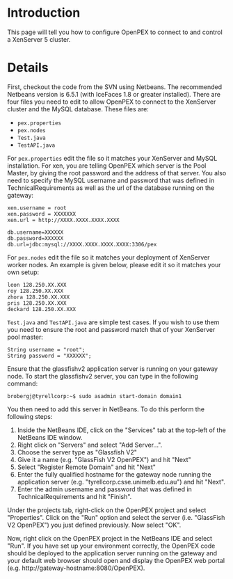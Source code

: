 # Introduction #

This page will tell you how to configure OpenPEX to connect to and control a XenServer 5 cluster.


# Details #

First, checkout the code from the SVN using Netbeans. The recommended Netbeans version is 6.5.1 (with IceFaces 1.8 or greater installed). There are four files you need to edit to allow OpenPEX to connect to the XenServer cluster and the MySQL database. These files are:

  * `pex.properties`
  * `pex.nodes`
  * `Test.java`
  * `TestAPI.java`

For `pex.properties` edit the file so it matches your XenServer and MySQL installation. For xen, you are telling OpenPEX which server is the Pool Master, by giving the root password and the address of that server. You also need to specify the MySQL username and password that was defined in TechnicalRequirements as well as the url of the database running on the gateway:
```
xen.username = root
xen.password = XXXXXXX
xen.url = http://XXXX.XXXX.XXXX.XXXX

db.username=XXXXXX
db.password=XXXXXX
db.url=jdbc:mysql://XXXX.XXXX.XXXX.XXXX:3306/pex
```

For `pex.nodes` edit the file so it matches your deployment of XenServer worker nodes. An example is given below, please edit it so it matches your own setup:
```
leon 128.250.XX.XXX
roy 128.250.XX.XXX
zhora 128.250.XX.XXX
pris 128.250.XX.XXX
deckard 128.250.XX.XXX
```

`Test.java` and `TestAPI.java` are simple test cases. If you wish to use them you need to ensure the root and password match that of your XenServer pool master:
```
String username = "root";
String password = "XXXXXX";
```

Ensure that the glassfishv2 application server is running on your gateway node. To start the glassfishv2 server, you can type in the following command:

```
brobergj@tyrellcorp:~$ sudo asadmin start-domain domain1
```

You then need to add this server in NetBeans. To do this perform the following steps:
  1. Inside the NetBeans IDE, click on the "Services" tab at the top-left of the NetBeans IDE window.
  1. Right click on "Servers" and select "Add Server...".
  1. Choose the server type as "Glassfish V2"
  1. Give it a name (e.g. "GlassFish V2 OpenPEX") and hit "Next"
  1. Select "Register Remote Domain" and hit "Next"
  1. Enter the fully qualified hostname for the gateway node running the application server (e.g. "tyrellcorp.csse.unimelb.edu.au") and hit "Next".
  1. Enter the admin username and password that was defined in TechnicalRequirements and hit "Finish".

Under the projects tab, right-click on the OpenPEX project and select "Properties". Click on the "Run" option and select the server (i.e. "GlassFish V2 OpenPEX") you just defined previously. Now select "OK".

Now, right click on the OpenPEX project in the NetBeans IDE and select "Run". If you have set up your environment correctly, the OpenPEX code should be deployed to the application server running on the gateway and your default web browser should open and display the OpenPEX web portal (e.g. http://gateway-hostname:8080/OpenPEX).
